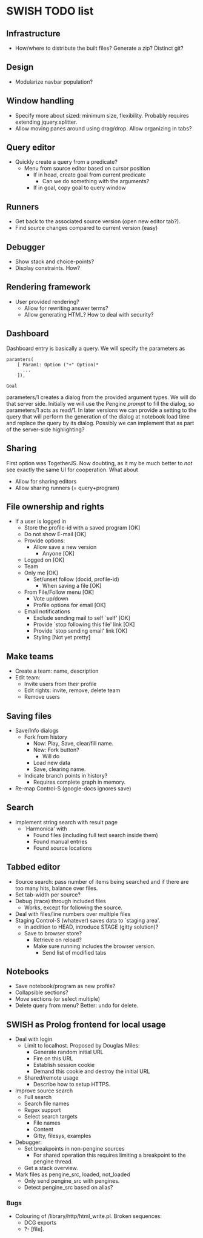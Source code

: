 # SWISH TODO list

## Infrastructure

  - How/where to distribute the built files?  Generate a zip?  Distinct
    git?

## Design

  - Modularize navbar population?

## Window handling

  - Specify more about sized: minimum size, flexibility.  Probably
    requires extending jquery.splitter.
  - Allow moving panes around using drag/drop.  Allow organizing
    in tabs?

## Query editor

  - Quickly create a query from a predicate?
    - Menu from source editor based on cursor position
      - If in head, create goal from current predicate
        - Can we do something with the arguments?
      - If in goal, copy goal to query window

## Runners

  - Get back to the associated source version (open new editor tab?).
  - Find source changes compared to current version (easy)

## Debugger

  - Show stack and choice-points?
  - Display constraints.  How?

## Rendering framework

  - User provided rendering?
    - Allow for rewriting answer terms?
    - Allow generating HTML?  How to deal with security?

## Dashboard

Dashboard entry is basically a query. We will specify the parameters as

```
paramters(
    [ Param1: Option ("+" Option)*
      ...
    ]),

Goal
```

parameters/1 creates a dialog from the  provided argument types. We will
do that server side. Initially we will  use the Pengine _prompt_ to fill
the dialog, so parameters/1 acts as  read/1.   In  later versions we can
provide a setting to the query that   will perform the generation of the
dialog at notebook load time  and  replace   the  query  by  its dialog.
Possibly we can implement that as part of the server-side highlighting?


## Sharing

First option was TogetherJS.  Now doubting, as it my be much better to
_not_ see exactly the same UI for cooperation.  What about

  - Allow for sharing editors
  - Allow sharing runners (= query+program)

## File ownership and rights

  - If a user is logged in
    - Store the profile-id with a saved program			[OK]
    - Do not show E-mail					[OK]
    - Provide options:
      - Allow save a new version
        - Anyone						[OK]
	- Logged on						[OK]
	- Team
	- Only me						[OK]
      - Set/unset follow (docid, profile-id)
        - When saving a file					[OK]
	- From File/Follow menu					[OK]
      - Vote up/down
      - Profile options for email				[OK]
    - Email notifications
      - Exclude sending mail to self `self'			[OK]
      - Provide `stop following this file' link			[OK]
      - Provide `stop sending email' link			[OK]
      - Styling						        [Not yet pretty]

## Make teams

  - Create a team: name, description
  - Edit team:
    - Invite users from their profile
    - Edit rights: invite, remove, delete team
    - Remove users

## Saving files

  - Save/Info dialogs
    - Fork from history
      - Now: Play, Save, clear/fill name.
      - New: Fork button?
        - Will do
	  - Load new data
	  - Save, clearing name.
    - Indicate branch points in history?
      - Requires complete graph in memory.
  - Re-map Control-S (google-docs ignores save)

## Search

  - Implement string search with result page
    - `Harmonica' with
      - Found files (including full text search inside them)
      - Found manual entries
      - Found source locations

## Tabbed editor

  - Source search: pass number of items being searched and
    if there are too many hits, balance over files.
  - Set tab-width per source?
  - Debug (trace) through included files
    - Works, except for following the source.
  - Deal with files/line numbers over multiple files
  - Staging
    Control-S (whatever) saves data to `staging area'.
    - In addition to HEAD, introduce STAGE (gitty solution)?
    - Save to browser store?
      - Retrieve on reload?
      - Make sure running includes the browser version.
        - Send list of modified tabs

## Notebooks

  - Save notebook/program as new profile?
  - Collapsible sections?
  - Move sections (or select multiple)
  - Delete query from menu?  Better: undo for delete.

## SWISH as Prolog frontend for local usage

  - Deal with login
    - Limit to localhost.  Proposed by Douglas Miles:
      - Generate random initial URL
      - Fire on this URL
      - Establish session cookie
      - Demand this cookie and destroy the initial URL
    - Shared/remote usage
      - Describe how to setup HTTPS.
  - Improve source search
    - Full search
    - Search file names
    - Regex support
    - Select search targets
      - File names
      - Content
      - Gitty, filesys, examples
  - Debugger:
    - Set breakpoints in non-pengine sources
      - For shared operation this requires limiting a breakpoint to
        the pengine thread.
    - Get a stack overview.
  - Mark files as pengine_src, loaded, not_loaded
    - Only send pengine_src with pengines.
    - Detect pengine_src based on alias?

### Bugs

  - Colouring of /library/http/html_write.pl.  Broken sequences:
    - DCG exports
    - ?- [file].

